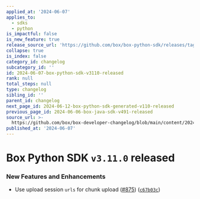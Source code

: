 ```yaml
---
applied_at: '2024-06-07'
applies_to:
  - sdks
  - python
is_impactful: false
is_new_feature: true
release_source_url: 'https://github.com/box/box-python-sdk/releases/tag/v3.11.0'
collapse: true
is_index: false
category_id: changelog
subcategory_id: ''
id: 2024-06-07-box-python-sdk-v3110-released
rank: null
total_steps: null
type: changelog
sibling_id: ''
parent_id: changelog
next_page_id: 2024-06-12-box-python-sdk-generated-v110-released
previous_page_id: 2024-06-06-box-java-sdk-v491-released
source_url: >-
  https://github.com/box/box-developer-changelog/blob/main/content/2024/06-07-box-python-sdk-v3110-released.md
published_at: '2024-06-07'
---
```

# Box Python SDK `v3.11.0` released

### New Features and Enhancements

* Use upload session `urls` for chunk upload ([#875][1]) ([`c67b03c`][2])

[1]: https://github.com/box/box-python-sdk/issues/875

[2]: https://github.com/box/box-python-sdk/commit/c67b03c7d88533773d62d72f0b626031805d61eb